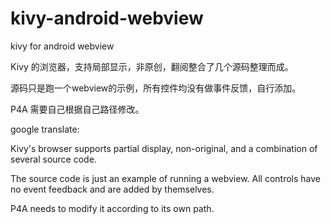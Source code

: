 # kivy-android-webview

kivy for android webview

Kivy 的浏览器，支持局部显示，非原创，翻阅整合了几个源码整理而成。

源码只是跑一个webview的示例，所有控件均没有做事件反馈，自行添加。

P4A 需要自己根据自己路径修改。


google translate:

Kivy's browser supports partial display, non-original, and a combination of several source code.

The source code is just an example of running a webview. All controls have no event feedback and are added by themselves.

P4A needs to modify it according to its own path.
